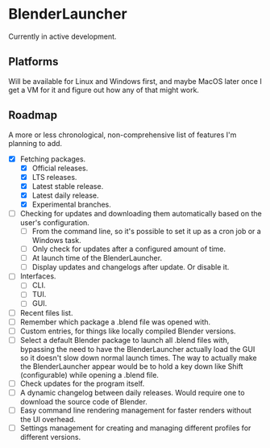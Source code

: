 # BlenderLauncher

Currently in active development.

## Platforms

Will be available for Linux and Windows first, and maybe MacOS later once I get a VM for it and figure out how any of that might work.

## Roadmap

A more or less chronological, non-comprehensive list of features I'm planning to add.

- [X] Fetching packages.
    - [X] Official releases.
    - [X] LTS releases.
    - [X] Latest stable release.
    - [X] Latest daily release.
    - [X] Experimental branches.
- [ ] Checking for updates and downloading them automatically based on the user's configuration.
    - [ ] From the command line, so it's possible to set it up as a cron job or a Windows task.
    - [ ] Only check for updates after a configured amount of time.
    - [ ] At launch time of the BlenderLauncher.
    - [ ] Display updates and changelogs after update. Or disable it.
- [ ] Interfaces.
    - [ ] CLI.
    - [ ] TUI.
    - [ ] GUI.
- [ ] Recent files list.
- [ ] Remember which package a .blend file was opened with.
- [ ] Custom entries, for things like locally compiled Blender versions.
- [ ] Select a default Blender package to launch all .blend files with, bypassing the need to have the BlenderLauncher actually load the GUI so it doesn't slow down normal launch times. The way to actually make the BlenderLauncher appear would be to hold a key down like Shift (configurable) while opening a .blend file.
- [ ] Check updates for the program itself.
- [ ] A dynamic changelog between daily releases. Would require one to download the source code of Blender.
- [ ] Easy command line rendering management for faster renders without the UI overhead.
- [ ] Settings management for creating and managing different profiles for different versions.
